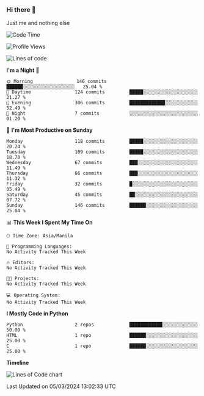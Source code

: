 ### Hi there 👋

Just me and nothing else


<!--START_SECTION:waka-->
![Code Time](http://img.shields.io/badge/Code%20Time-119%20hrs%203%20mins-blue)

![Profile Views](http://img.shields.io/badge/Profile%20Views-0-blue)

![Lines of code](https://img.shields.io/badge/From%20Hello%20World%20I%27ve%20Written-1.3%20million%20lines%20of%20code-blue)

**I'm a Night 🦉** 

```text
🌞 Morning                146 commits         ██████░░░░░░░░░░░░░░░░░░░   25.04 % 
🌆 Daytime                124 commits         █████░░░░░░░░░░░░░░░░░░░░   21.27 % 
🌃 Evening                306 commits         █████████████░░░░░░░░░░░░   52.49 % 
🌙 Night                  7 commits           ░░░░░░░░░░░░░░░░░░░░░░░░░   01.20 % 
```
📅 **I'm Most Productive on Sunday** 

```text
Monday                   118 commits         █████░░░░░░░░░░░░░░░░░░░░   20.24 % 
Tuesday                  109 commits         █████░░░░░░░░░░░░░░░░░░░░   18.70 % 
Wednesday                67 commits          ███░░░░░░░░░░░░░░░░░░░░░░   11.49 % 
Thursday                 66 commits          ███░░░░░░░░░░░░░░░░░░░░░░   11.32 % 
Friday                   32 commits          █░░░░░░░░░░░░░░░░░░░░░░░░   05.49 % 
Saturday                 45 commits          ██░░░░░░░░░░░░░░░░░░░░░░░   07.72 % 
Sunday                   146 commits         ██████░░░░░░░░░░░░░░░░░░░   25.04 % 
```


📊 **This Week I Spent My Time On** 

```text
🕑︎ Time Zone: Asia/Manila

💬 Programming Languages: 
No Activity Tracked This Week

🔥 Editors: 
No Activity Tracked This Week

🐱‍💻 Projects: 
No Activity Tracked This Week

💻 Operating System: 
No Activity Tracked This Week
```

**I Mostly Code in Python** 

```text
Python                   2 repos             ████████████░░░░░░░░░░░░░   50.00 % 
HTML                     1 repo              ██████░░░░░░░░░░░░░░░░░░░   25.00 % 
C                        1 repo              ██████░░░░░░░░░░░░░░░░░░░   25.00 % 
```



**Timeline**

![Lines of Code chart](https://raw.githubusercontent.com/mauring55/mauring55/main/assets/bar_graph.png)


 Last Updated on 05/03/2024 13:02:33 UTC
<!--END_SECTION:waka-->
